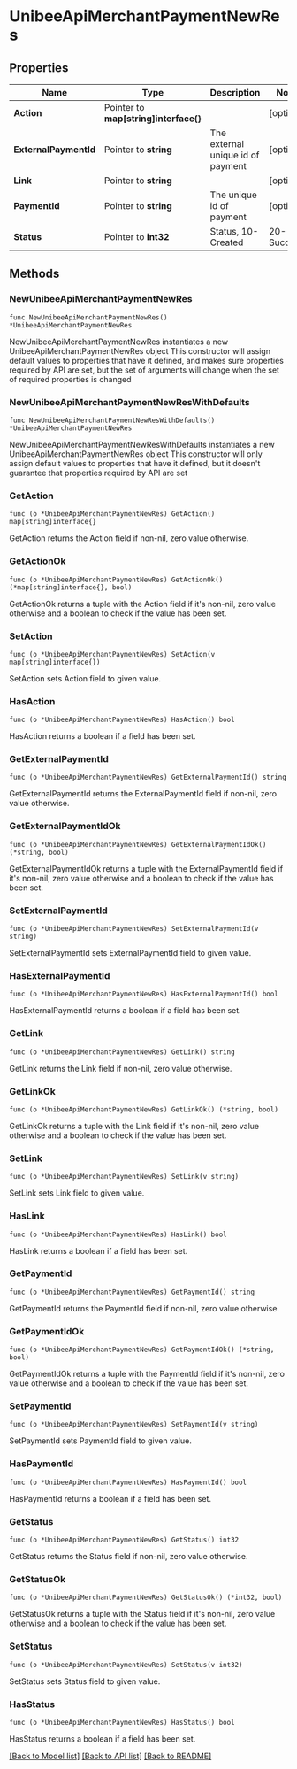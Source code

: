 # UnibeeApiMerchantPaymentNewRes

## Properties

Name | Type | Description | Notes
------------ | ------------- | ------------- | -------------
**Action** | Pointer to **map[string]interface{}** |  | [optional] 
**ExternalPaymentId** | Pointer to **string** | The external unique id of payment | [optional] 
**Link** | Pointer to **string** |  | [optional] 
**PaymentId** | Pointer to **string** | The unique id of payment | [optional] 
**Status** | Pointer to **int32** | Status, 10-Created|20-Success|30-Failed|40-Cancelled | [optional] 

## Methods

### NewUnibeeApiMerchantPaymentNewRes

`func NewUnibeeApiMerchantPaymentNewRes() *UnibeeApiMerchantPaymentNewRes`

NewUnibeeApiMerchantPaymentNewRes instantiates a new UnibeeApiMerchantPaymentNewRes object
This constructor will assign default values to properties that have it defined,
and makes sure properties required by API are set, but the set of arguments
will change when the set of required properties is changed

### NewUnibeeApiMerchantPaymentNewResWithDefaults

`func NewUnibeeApiMerchantPaymentNewResWithDefaults() *UnibeeApiMerchantPaymentNewRes`

NewUnibeeApiMerchantPaymentNewResWithDefaults instantiates a new UnibeeApiMerchantPaymentNewRes object
This constructor will only assign default values to properties that have it defined,
but it doesn't guarantee that properties required by API are set

### GetAction

`func (o *UnibeeApiMerchantPaymentNewRes) GetAction() map[string]interface{}`

GetAction returns the Action field if non-nil, zero value otherwise.

### GetActionOk

`func (o *UnibeeApiMerchantPaymentNewRes) GetActionOk() (*map[string]interface{}, bool)`

GetActionOk returns a tuple with the Action field if it's non-nil, zero value otherwise
and a boolean to check if the value has been set.

### SetAction

`func (o *UnibeeApiMerchantPaymentNewRes) SetAction(v map[string]interface{})`

SetAction sets Action field to given value.

### HasAction

`func (o *UnibeeApiMerchantPaymentNewRes) HasAction() bool`

HasAction returns a boolean if a field has been set.

### GetExternalPaymentId

`func (o *UnibeeApiMerchantPaymentNewRes) GetExternalPaymentId() string`

GetExternalPaymentId returns the ExternalPaymentId field if non-nil, zero value otherwise.

### GetExternalPaymentIdOk

`func (o *UnibeeApiMerchantPaymentNewRes) GetExternalPaymentIdOk() (*string, bool)`

GetExternalPaymentIdOk returns a tuple with the ExternalPaymentId field if it's non-nil, zero value otherwise
and a boolean to check if the value has been set.

### SetExternalPaymentId

`func (o *UnibeeApiMerchantPaymentNewRes) SetExternalPaymentId(v string)`

SetExternalPaymentId sets ExternalPaymentId field to given value.

### HasExternalPaymentId

`func (o *UnibeeApiMerchantPaymentNewRes) HasExternalPaymentId() bool`

HasExternalPaymentId returns a boolean if a field has been set.

### GetLink

`func (o *UnibeeApiMerchantPaymentNewRes) GetLink() string`

GetLink returns the Link field if non-nil, zero value otherwise.

### GetLinkOk

`func (o *UnibeeApiMerchantPaymentNewRes) GetLinkOk() (*string, bool)`

GetLinkOk returns a tuple with the Link field if it's non-nil, zero value otherwise
and a boolean to check if the value has been set.

### SetLink

`func (o *UnibeeApiMerchantPaymentNewRes) SetLink(v string)`

SetLink sets Link field to given value.

### HasLink

`func (o *UnibeeApiMerchantPaymentNewRes) HasLink() bool`

HasLink returns a boolean if a field has been set.

### GetPaymentId

`func (o *UnibeeApiMerchantPaymentNewRes) GetPaymentId() string`

GetPaymentId returns the PaymentId field if non-nil, zero value otherwise.

### GetPaymentIdOk

`func (o *UnibeeApiMerchantPaymentNewRes) GetPaymentIdOk() (*string, bool)`

GetPaymentIdOk returns a tuple with the PaymentId field if it's non-nil, zero value otherwise
and a boolean to check if the value has been set.

### SetPaymentId

`func (o *UnibeeApiMerchantPaymentNewRes) SetPaymentId(v string)`

SetPaymentId sets PaymentId field to given value.

### HasPaymentId

`func (o *UnibeeApiMerchantPaymentNewRes) HasPaymentId() bool`

HasPaymentId returns a boolean if a field has been set.

### GetStatus

`func (o *UnibeeApiMerchantPaymentNewRes) GetStatus() int32`

GetStatus returns the Status field if non-nil, zero value otherwise.

### GetStatusOk

`func (o *UnibeeApiMerchantPaymentNewRes) GetStatusOk() (*int32, bool)`

GetStatusOk returns a tuple with the Status field if it's non-nil, zero value otherwise
and a boolean to check if the value has been set.

### SetStatus

`func (o *UnibeeApiMerchantPaymentNewRes) SetStatus(v int32)`

SetStatus sets Status field to given value.

### HasStatus

`func (o *UnibeeApiMerchantPaymentNewRes) HasStatus() bool`

HasStatus returns a boolean if a field has been set.


[[Back to Model list]](../README.md#documentation-for-models) [[Back to API list]](../README.md#documentation-for-api-endpoints) [[Back to README]](../README.md)


